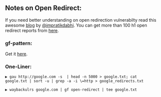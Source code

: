 ## Notes on Open Redirect:

If you need better understanding on open redirection vulnerabilty read this awesome [blog](https://medium.com/bugbountywriteup/open-redirection-leads-to-a-bounty-d94029e11d17) by [@impratikdabhi](https://twitter.com/impratikdabhi). You can get more than 100 h1 open redirect reports from [here](https://github.com/reddelexc/hackerone-reports/blob/master/tops_by_bug_type/TOPOPENREDIRECT.md).

### gf-pattern:
Get it [here](https://github.com/muhe7/gf-pattern).

### One-Liner:
`
▶ gau http://google.com -s  | head -n 5000 > google.txt; cat google.txt | sort -u | grep -a -i \=http > google_redirects.txt
`

`
▶ waybackulrs google.com | gf open-redirect | tee google.txt
`






